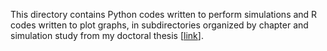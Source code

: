 This directory contains Python codes written to perform simulations and R codes written to plot graphs, in subdirectories organized by chapter and simulation study from my doctoral thesis [[link]([url](https://sucupira.capes.gov.br/sucupira/public/consultas/coleta/trabalhoConclusao/viewTrabalhoConclusao.jsf?popup=true&id_trabalho=14232565))].
